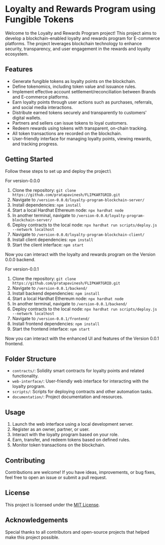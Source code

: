 # Loyalty and Rewards Program using Fungible Tokens

Welcome to the Loyalty and Rewards Program project! This project aims to develop a blockchain-enabled loyalty and rewards program for E-commerce platforms. The project leverages blockchain technology to enhance security, transparency, and user engagement in the rewards and loyalty ecosystem.

## Features

- Generate fungible tokens as loyalty points on the blockchain.
- Define tokenomics, including token value and issuance rules.
- Implement effective account settlement/reconciliation between Brands and E-commerce platforms.
- Earn loyalty points through user actions such as purchases, referrals, and social media interactions.
- Distribute earned tokens securely and transparently to customers' digital wallets.
- Partners and sellers can issue tokens to loyal customers.
- Redeem rewards using tokens with transparent, on-chain tracking.
- All token transactions are recorded on the blockchain.
- User-friendly interface for managing loyalty points, viewing rewards, and tracking progress.

## Getting Started

Follow these steps to set up and deploy the project:\

For version-0.0.0
1. Clone the repository: `git clone https://github.com/pratapavinesh/FLIPKARTGRID.git`
2. Navigate to `/version-0.0.0/loyalty-program-blockchain-server/`
3. Install dependencies: `npm install`
4. Start a local Hardhat Ethereum node: `npx hardhat node`
5. In another terminal, navigate to `/version-0.0.0/loyalty-program-blockchain-server/`
6. Deploy contracts to the local node: `npx hardhat run scripts/deploy.js --network localhost`
7. Navigate to `/version-0.0.0/loyalty-program-blockchain-client/`
8. Install client dependencies: `npm install`
9. Start the client interface: `npm start`

Now you can interact with the loyalty and rewards program on the Version 0.0.0 backend.


For version-0.0.1
1. Clone the repository: `git clone https://github.com/pratapavinesh/FLIPKARTGRID.git`
2. Navigate to `/version-0.0.1/backend/`
3. Install backend dependencies: `npm install`
4. Start a local Hardhat Ethereum node: `npx hardhat node`
5. In another terminal, navigate to `/version-0.0.1/backend/`
6. Deploy contracts to the local node: `npx hardhat run scripts/deploy.js --network localhost`
7. Navigate to `/version-0.0.1/frontend/`
8. Install frontend dependencies: `npm install`
9. Start the frontend interface: `npm start`

Now you can interact with the enhanced UI and features of the Version 0.0.1 frontend.


## Folder Structure

- `contracts/`: Solidity smart contracts for loyalty points and related functionality.
- `web-interface/`: User-friendly web interface for interacting with the loyalty program.
- `scripts/`: Scripts for deploying contracts and other automation tasks.
- `documentation/`: Project documentation and resources.

## Usage

1. Launch the web interface using a local development server.
2. Register as an owner, partner, or user.
3. Interact with the loyalty program based on your role.
4. Earn, transfer, and redeem tokens based on defined rules.
5. Monitor token transactions on the blockchain.

## Contributing

Contributions are welcome! If you have ideas, improvements, or bug fixes, feel free to open an issue or submit a pull request.

## License

This project is licensed under the [MIT License](LICENSE).

## Acknowledgements

Special thanks to all contributors and open-source projects that helped make this project possible.

